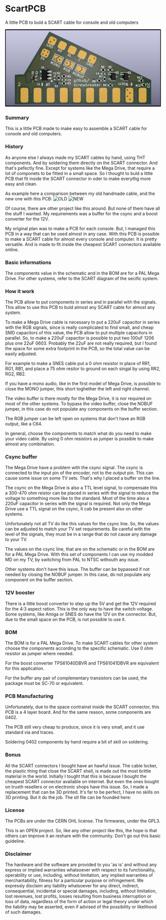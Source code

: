 # ScartPCB
A little PCB to buld a SCART cable for console and old computers

![Board](https://github.com/screwbreaker/ScartPCB/blob/main/Render/ScartPCB-bottom.png?raw=true)

### Summary
This is a little PCB made to make easy to assemble a SCART cable for console and old computers.

### History
As anyone else I always made my SCART cables by hand, using THT components. And by soldering them directly on the SCART connector.
And that's pefectly fine. Except for systems like the Mega Drive, that require a lot of componets to be fitted in a small space.
So I thought to buld a little PCB that fit inside the SCART connector in oder to make everythg more easy and clean.

As example here a comparison between my old handmade cable, and the new one with this PCB:
![OLD](https://github.com/screwbreaker/ScartPCB/blob/main/Pictures/OLD.png?raw=true)
![NEW](https://github.com/screwbreaker/ScartPCB/blob/main/Pictures/NEW.png?raw=true)

Of course, there are other project like this around. But none of them have all the stuff I wanted.
My requirements was a buffer for the csync and a boost converter for the 12V.

My original plan was to make a PCB for each console.
But, I managed this PCB in a way that can be used almost in any case.
With this PCB is possible to make a SCART cable for almost every console and computer. It is pretty versatile.
And is made to fit inside the cheapest SCART connectors available online.

### Basic informations
The components value in the schematic and in the BOM are for a PAL Mega Drive.
For other systems, refer to the SCART diagram of the secific system.

### How it work
The PCB allow to put components in series and in parallel with the signals.
This allow to use this PCB to buld almost any SCART cable for almost any system.

To make a Mega Drive cable is necessary to put a 220uF capacitor in series with the RGB signals, since is really complicated to find small, and cheap SMD capacitors of this value, the PCB allow to put multiple capacitors in parallel. So, to make a 220uF capacitor is possible to put two 100uF 1206 plus one 22uF 0603.
Probably the 22uF are not really required, but I found the space for some extra footprint in the PCB, so the total value can be easily adjusted.

For example to make a SNES cable put a 0 ohm resistor in place of RR1, RG1, RB1, and place a 75 ohm resitor to ground on each singal by using RR2, RG2, RB2.

If you have a mono audio, like in the first model of Mega Drive, is possible to close the MONO jumper, this short toghether the left and right channel.

The video buffer is there mostly for the Mega Drive, it is nor required on most of the other systems.
To bypass the video buffer, close the NOBUF jumper, in this case do not populate any components on the buffer section.

The RGB jumper can be left open on systems that don't have an RGB output, like a C64.

In general, choose the components to match what do you need to make your video cable. By using 0 ohm resistors as jumper is possible to make almost any combination.

### Csync buffer
The Mega Drive have a problem with the csync signal.
The csync is connected to the input pin of the encoder, not to the output pin.
This can cause some issue on some TV sets. That's why I placed a buffer on the line.

The csync on the Mega Drive is also a TTL level signal, to compensate this a 300-470 ohm reistor can be placed in series with the signal to reduce the voltage to something more like to the standard.
Most of the time also a 220uF capacitor in series with the signal is required.
Not only the Mega Drive use a TTL signal on the csync, it cab be present also on other systems.

Unfortunately not all TV do like this values for the csync line.
So, the values can be adjusted to match your TV set requirements.
Be careful with the level of the signals, they must be in a range that do not cause any damage to your TV.

The values on the csync line, that are on the schematic or in the BOM are for a PAL Mega Drive.
With this set of components I can use my modded MD on my TV, by switching from PAL to NTSC withouth any issue.

Other systems don't have this issue.
The buffer can be bypassed if not needed by closing the NOBUF jumper.
In this case, do not populate any component on the buffer section.

### 12V booster
There is a little boost converter to step up the 5V and get the 12V required for the 4:3 aspect ration.
This is the only way to have the switch voltage.
Some systems, like Amiga or SNES do have the 12V on the connector. But, due to the small space on the PCB, is not possible to use it.

### BOM
The BOM is for a PAL Mega Drive.
To make SCART cables for other system choose the components according to the specific schematic.
Use 0 ohm resistor as jumper where needed.

For the boost converter TPS61040DBVR and TPS61041DBVR are equivalent for this application.

For the buffer any pair of complementary transistors can be used, the package must be SC-70 or equivalent.

### PCB Manufacturing
Unfortunately, due to the space contrainst inside the SCART connector, this PCB is a 4 layer board.
And for the same reason, some components are 0402.

The PCB still very cheap to produce, since it is very small, and it use standard via and traces.

Soldering 0402 components by hand require a bit of skill on soldering.

### Bonus
All the SCART connectors I bought have an hawful issue. The cable locker, the plastic thing that close the SCART shell, is made out the most brittle material in the world.
Initially I tought that this is because I bought the cheapest SCART connector available on internet.
But even the ones bought on trusth resellers or on electronic shops have this issue.
So, I made a replacement that can be 3D printed. It's far to be perfect, I have no skills on 3D printing. But it do the job.
The stl file can be founded here:

### License
The PCBs are under the CERN OHL license.
The firmwares, under the GPL3.

This is an OPEN project.
So, like any other project like this, the hope is that others can improve it an reshare with the community.
Don't go out this basic guideline.

### Disclaimer
The hardware and the software are provided to you 'as is' and without any express or implied warranties whatsoever with respect to its functionality, operability or use, including, without limitation, any implied warranties of merchantability, fitness for a particular purpose or infringement. We expressly disclaim any liability whatsoever for any direct, indirect, consequential, incidental or special damages, including, without limitation, lost revenues, lost profits, losses resulting from business interruption or loss of data, regardless of the form of action or legal theory under which the liability may be asserted, even if advised of the possibility or likelihood of such damages.

